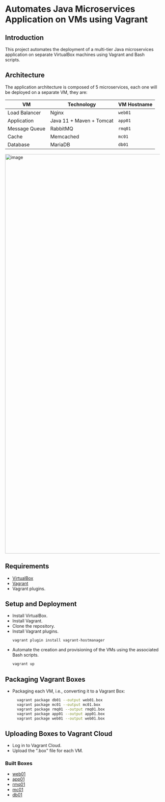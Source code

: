 # Automates Java Microservices Application on VMs using Vagrant

## Introduction
This project automates the deployment of a multi-tier Java microservices application on separate VirtualBox machines using Vagrant and Bash scripts.

## Architecture
The application architecture is composed of 5 microservices, each one will be deployed on a separate VM, they are:

| VM         | Technology             | VM Hostname |
|-----------------|------------------------|-------------|
| Load Balancer   | Nginx                  | `web01`     |
| Application     | Java 11 + Maven + Tomcat| `app01`     |
| Message Queue   | RabbitMQ                | `rmq01`     |
| Cache           | Memcached              | `mc01`      |
| Database        | MariaDB                | `db01`      |

<img width="2048" height="1302" alt="image" src="https://github.com/user-attachments/assets/8d9c68fa-2f3c-4a95-b9e6-da550952c2be" />

## Requirements
- [VirtualBox](https://www.virtualbox.org/)
- [Vagrant](https://www.vagrantup.com/)
- Vagrant plugins.

## Setup and Deployment
- Install VirtualBox.
- Install Vagrant.
- Clone the repository.
- Install Vagrant plugins.
  ```bash
  vagrant plugin install vagrant-hostmanager
- Automate the creation and provisioning of the VMs using the associated Bash scripts.
  ```bash
  vagrant up

## Packaging Vagrant Boxes
- Packaging each VM, i.e., converting it to a Vagrant Box:
  ```bash
    vagrant package db01 --output web01.box
    vagrant package mc01 --output mc01.box
    vagrant package rmq01 --output rmq01.box
    vagrant package app01 --output app01.box
    vagrant package web01 --output web01.box
  ```
## Uploading Boxes to Vagrant Cloud
- Log in to Vagrant Cloud.
- Upload the ".box" file for each VM.

### Built Boxes
- [web01](https://portal.cloud.hashicorp.com/services/vagrant/registries/multi-tier-java-web-app-project1-boxes/boxes/web01?project_id=f92dac97-833c-445f-b97f-2d0948d624c9)
- [app01](https://portal.cloud.hashicorp.com/services/vagrant/registries/multi-tier-java-web-app-project1-boxes/boxes/app01?project_id=f92dac97-833c-445f-b97f-2d0948d624c9)
- [rmq01](https://portal.cloud.hashicorp.com/services/vagrant/registries/multi-tier-java-web-app-project1-boxes/boxes/rmq01?project_id=f92dac97-833c-445f-b97f-2d0948d624c9)
- [mc01](https://portal.cloud.hashicorp.com/services/vagrant/registries/multi-tier-java-web-app-project1-boxes/boxes/mc01?project_id=f92dac97-833c-445f-b97f-2d0948d624c9)
- [db01](https://portal.cloud.hashicorp.com/services/vagrant/registries/multi-tier-java-web-app-project1-boxes/boxes/db01?project_id=f92dac97-833c-445f-b97f-2d0948d624c9)
